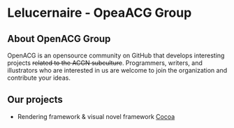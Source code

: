 Lelucernaire - OpeaACG Group
============================

## About OpenACG Group
OpenACG is an opensource community on GitHub that develops interesting projects
~~related to the ACGN subculture~~.
Programmers, writers, and illustrators who are interested in us are welcome to
join the organization and contribute your ideas.

## Our projects
* Rendering framework & visual novel framework [Cocoa](https://github.com/OpenACG-Group/Cocoa)

